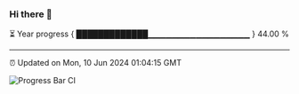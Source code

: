 ### Hi there 👋

⏳ Year progress { █████████████▁▁▁▁▁▁▁▁▁▁▁▁▁▁▁▁▁ } 44.00 %

---

⏰ Updated on Mon, 10 Jun 2024 01:04:15 GMT

![Progress Bar CI](https://github.com/JuvenileQ/Progress-Bar-CI/workflows/main/badge.svg)
